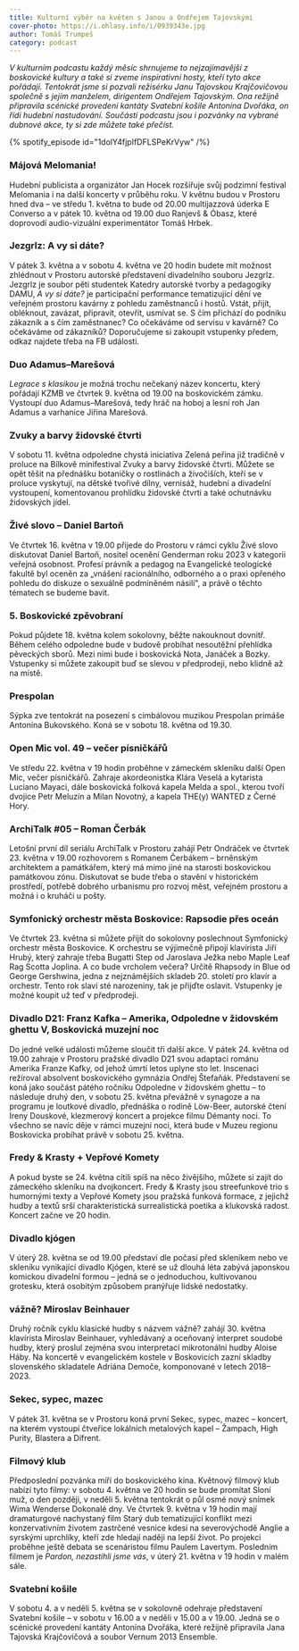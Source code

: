 ```yaml
---
title: Kulturní výběr na květen s Janou a Ondřejem Tajovskými
cover-photo: https://i.ohlasy.info/i/0939343e.jpg
author: Tomáš Trumpeš
category: podcast
---
```


*V kulturním podcastu každý měsíc shrnujeme to nejzajímavější z boskovické kultury a také si zveme inspirativní hosty, kteří tyto akce pořádají. Tentokrát jsme si pozvali režisérku Janu Tajovskou Krajčovičovou společně s jejím manželem, dirigentem Ondřejem Tajovským. Ona režijně připravila scénické provedení kantáty Svatební košile Antonína Dvořáka, on řídí hudební nastudování. Součástí podcastu jsou i pozvánky na vybrané dubnové akce, ty si zde můžete také přečíst.*

{% spotify_episode id="1dolY4fjpIfDFLSPeKrVyw" /%}

### Májová Melomania!

Hudební publicista a organizátor Jan Hocek rozšiřuje svůj podzimní festival Melomania i na další koncerty v průběhu roku. V květnu budou v Prostoru hned dva – ve středu 1. května to bude od 20.00 multijazzová úderka E Converso a v pátek 10. května od 19.00 duo Ranjevš & Óbasz, které doprovodí audio-vizuální experimentátor Tomáš Hrbek.

### Jezgrlz: A vy si dáte?

V pátek 3. května a v sobotu 4. května ve 20 hodin budete mít možnost zhlédnout v Prostoru autorské představení divadelního souboru Jezgrlz. Jezgrlz je soubor pěti studentek Katedry autorské tvorby a pedagogiky DAMU, *A vy si dáte?* je participační performance tematizující dění ve veřejném prostoru kavárny z pohledu zaměstnanců i hostů. Vstát, přijít, obléknout, zavázat, připravit, otevřít, usmívat se. S čím přichází do podniku zákazník a s čím zaměstnanec? Co očekáváme od servisu v kavárně? Co očekáváme od zákazníků? Doporučujeme si zakoupit vstupenky předem, odkaz najdete třeba na FB události.

### Duo Adamus–Marešová

*Legrace s klasikou* je možná trochu nečekaný název koncertu, který pořádají KZMB ve čtvrtek 9. května od 19.00 na boskovickém zámku. Vystoupí duo Adamus–Marešová, tedy hráč na hoboj a lesní roh Jan Adamus a varhanice Jiřina Marešová.

### Zvuky a barvy židovské čtvrti

V sobotu 11. května odpoledne chystá iniciativa Zelená peřina již tradičně v proluce na Bílkově minifestival Zvuky a barvy židovské čtvrti. Můžete se opět těšit na přednášku botaničky o rostlinách a živočiších, kteří se v proluce vyskytují, na dětské tvořivé dílny, vernisáž, hudební a divadelní vystoupení, komentovanou prohlídku židovské čtvrti a také ochutnávku židovských jídel. 

### Živé slovo – Daniel Bartoň

Ve čtvrtek 16. května v 19.00 přijede do Prostoru v rámci cyklu Živé slovo diskutovat Daniel Bartoň, nositel ocenění Genderman roku 2023 v kategorii veřejná osobnost. Profesí právník a pedagog na Evangelické teologické fakultě byl oceněn za „vnášení racionálního, odborného a o praxi opřeného pohledu do diskuze o sexuálně podmíněném násilí", a právě o těchto tématech se budeme bavit.

### 5\. Boskovické zpěvobraní

Pokud půjdete 18. května kolem sokolovny, běžte nakouknout dovnitř. Během celého odpoledne bude v budově probíhat nesoutěžní přehlídka pěveckých sborů. Mezi nimi bude i boskovická Nota, Janáček a Bozky. Vstupenky si můžete zakoupit buď se slevou v předprodeji, nebo klidně až na místě.

### Prespolan

Sýpka zve tentokrát na posezení s cimbálovou muzikou Prespolan primáše Antonína Bukovského. Koná se v sobotu 18. května od 19.30.

### Open Mic vol. 49 – večer písničkářů

Ve středu 22. května v 19 hodin proběhne v zámeckém skleníku další Open Mic, večer písničkářů. Zahraje akordeonistka Klára Veselá a kytarista Luciano Mayaci, dále boskovická folková kapela Melda a spol., kterou tvoří dvojice Petr Meluzín a Milan Novotný, a kapela THE(y) WANTED z Černé Hory.  

### ArchiTalk #05 – Roman Čerbák

Letošní první díl seriálu ArchiTalk v Prostoru zahájí Petr Ondráček ve čtvrtek 23. května v 19.00 rozhovorem s Romanem Čerbákem – brněnským architektem a památkářem, který má mimo jiné na starosti boskovickou památkovou zónu. Diskutovat se bude třeba o stavění v historickém prostředí, potřebě dobrého urbanismu pro rozvoj měst, veřejném prostoru a možná i o kruháči u pošty.

### Symfonický orchestr města Boskovice: Rapsodie přes oceán

Ve čtvrtek 23. května si můžete přijít do sokolovny poslechnout Symfonický orchestr města Boskovice. K orchestru se výjimečně připojí klavírista Jiří Hrubý, který zahraje třeba Bugatti Step od Jaroslava Ježka nebo Maple Leaf Rag Scotta Joplina. A co bude vrcholem večera? Určitě Rhapsody in Blue od George Gershwina, jedna z nejznámějších skladeb 20. století pro klavír a orchestr. Tento rok slaví sté narozeniny, tak je přijďte oslavit. Vstupenky je možné koupit už teď v předprodeji. 

### Divadlo D21: Franz Kafka – Amerika, Odpoledne v židovském ghettu V, Boskovická muzejní noc

Do jedné velké události můžeme sloučit tři další akce. V pátek 24. května od 19.00 zahraje v Prostoru pražské divadlo D21 svou adaptaci románu Amerika Franze Kafky, od jehož úmrtí letos uplyne sto let. Inscenaci režíroval absolvent boskovického gymnázia Ondřej Štefaňák. Představení se koná jako součást pátého ročníku Odpoledne v židovském ghettu – to následuje druhý den, v sobotu 25. května převážně v synagoze a na programu je loutkové divadlo, přednáška o rodině Löw-Beer, autorské čtení Ireny Douskové, klezmerový koncert a projekce filmu Démanty noci. To všechno se navíc děje v rámci muzejní noci, která bude v Muzeu regionu Boskovicka probíhat právě v sobotu 25. května.

### Fredy & Krasty + Vepřové Komety

A pokud byste se 24. května cítili spíš na něco živějšího, můžete si zajít do zámeckého skleníku na dvojkoncert. Fredy & Krasty jsou streefunkové trio s humornými texty a Vepřové Komety jsou pražská funková formace, z jejichž hudby a textů srší charakteristická surrealistická poetika a klukovská radost. Koncert začne ve 20 hodin.

### Divadlo kjógen

V úterý 28. května se od 19.00 představí dle počasí před skleníkem nebo ve skleníku vynikající divadlo Kjógen, které se už dlouhá léta zabývá japonskou komickou divadelní formou – jedná se o jednoduchou, kultivovanou grotesku, která osobitým způsobem pranýřuje lidské nedostatky. 

### vážně? Miroslav Beinhauer

Druhý ročník cyklu klasické hudby s názvem vážně? zahájí 30. května klavírista Miroslav Beinhauer, vyhledávaný a oceňovaný interpret soudobé hudby, který proslul zejména svou interpretací mikrotonální hudby Aloise Háby. Na koncertě v evangelickém kostele v Boskovicích zazní skladby slovenského skladatele Adriána Demoče, komponované v letech 2018–2023.

### Sekec, sypec, mazec

V pátek 31. května se v Prostoru koná první Sekec, sypec, mazec – koncert, na kterém vystoupí čtveřice lokálních metalových kapel – Žampach, High Purity, Blastera a Difrent.

### Filmový klub

Předposlední pozvánka míří do boskovického kina. Květnový filmový klub nabízí tyto filmy: v sobotu 4. května ve 20 hodin se bude promítat Sloní muž, o den později, v neděli 5. května tentokrát o půl osmé nový snímek Wima Wenderse Dokonalé dny. Ve čtvrtek 9. května v 19 hodin mají dramaturgové nachystaný film Starý dub tematizující konflikt mezi konzervativním životem zastrčené vesnice kdesi na severovýchodě Anglie a syrskými uprchlíky, kteří zde hledají naději na lepší život. Po projekci proběhne ještě debata se scenáristou filmu Paulem Lavertym. Posledním filmem je *Pardon, nezastihli jsme vás*, v úterý 21. května v 19 hodin v malém sále.

### Svatební košile

V sobotu 4. a v neděli 5. května se v sokolovně odehraje představení Svatební košile – v sobotu v 16.00 a v neděli v 15.00 a v 19.00. Jedná se o scénické provedení kantáty Antonína Dvořáka, které režijně připravila Jana Tajovská Krajčovičová a soubor Vernum 2013 Ensemble.